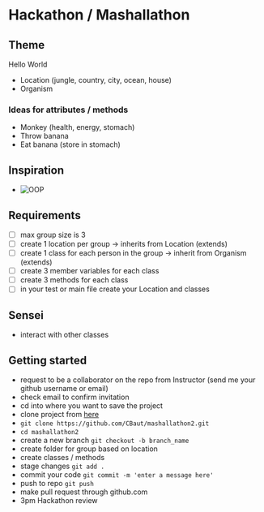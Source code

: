 # Hackathon / Mashallathon

## Theme

Hello World

- Location (jungle, country, city, ocean, house)
- Organism

### Ideas for attributes / methods

- Monkey (health, energy, stomach)
- Throw banana
- Eat banana (store in stomach)

## Inspiration

- ![OOP](https://external-content.duckduckgo.com/iu/?u=https%3A%2F%2Fi.ytimg.com%2Fvi%2F4gHaKuLFfwY%2Fmaxresdefault.jpg&f=1&nofb=1)

## Requirements

- [ ] max group size is 3
- [ ] create 1 location per group -> inherits from Location (extends)
- [ ] create 1 class for each person in the group -> inherit from Organism (extends)
- [ ] create 3 member variables for each class
- [ ] create 3 methods for each class
- [ ] in your test or main file create your Location and classes

## Sensei

- interact with other classes

## Getting started

- request to be a collaborator on the repo from Instructor (send me your github username or email)
- check email to confirm invitation
- cd into where you want to save the project
- clone project from [here](https://github.com/CBaut/mashallathon2)
- `git clone https://github.com/CBaut/mashallathon2.git`
- `cd mashallathon2`
- create a new branch `git checkout -b branch_name`
- create folder for group based on location
- create classes / methods
- stage changes `git add .`
- commit your code `git commit -m 'enter a message here'`
- push to repo `git push`
- make pull request through github.com
- 3pm Hackathon review
